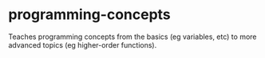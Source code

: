 # programming-concepts
Teaches programming concepts from the basics (eg variables, etc) to more advanced topics (eg higher-order functions).
